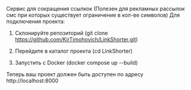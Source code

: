 Сервис для сокращения ссылкок (Полезен для рекламных рассылок смс при которых существует ограничение в кол-ве символов)
Для подключения проекта:
1) Склонируйте репозиторий
   (git clone https://github.com/KirTimohovich/LinkShorter.git)

2) Перейдите в каталог проекта (cd LinkShorter)
   
3) Запустить с Docker
   (docker compose up --build)

Теперь ваш проект должен быть доступен по адресу http://localhost:8000
